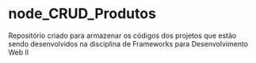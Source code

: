 # node_CRUD_Produtos
Repositório criado para armazenar os códigos dos projetos que estão sendo desenvolvidos na disciplina de Frameworks para Desenvolvimento Web ll
